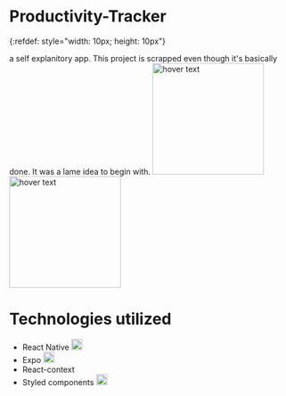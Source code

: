 # Productivity-Tracker
{:refdef: style="width: 10px; height: 10px"}

a self explanitory app. This project is scrapped even though it's basically done. It was a lame idea to begin with.
<img src="https://github.com/FormidablePencil/Productivity-Tracker/blob/master/assets/graphScreen.jpg?raw=true" width="200" title="hover text">
<img src="https://github.com/FormidablePencil/Productivity-Tracker/blob/master/assets/timersScreen.jpg?raw=true" width="200" title="hover text">

# Technologies utilized
- React Native <img src="https://i.ibb.co/0pNL1RX/react-Native-Logo.png" width="20" title="hover text">
- Expo <img src="https://i.ibb.co/DpkVZxY/expo.png" width="20" title="hover text">
- React-context
- Styled components <img src="https://i.ibb.co/1z3NJM3/styled-Components.png" width="20" title="hover text">
